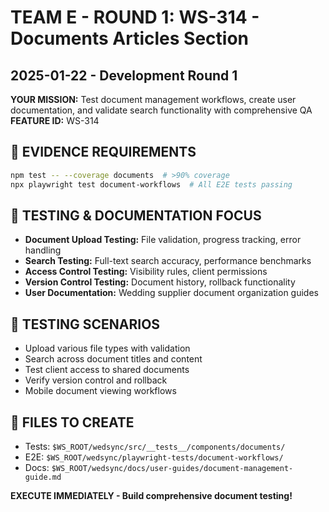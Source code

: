 # TEAM E - ROUND 1: WS-314 - Documents Articles Section
## 2025-01-22 - Development Round 1

**YOUR MISSION:** Test document management workflows, create user documentation, and validate search functionality with comprehensive QA
**FEATURE ID:** WS-314

## 🚨 EVIDENCE REQUIREMENTS
```bash
npm test -- --coverage documents  # >90% coverage
npx playwright test document-workflows  # All E2E tests passing
```

## 🎯 TESTING & DOCUMENTATION FOCUS
- **Document Upload Testing:** File validation, progress tracking, error handling
- **Search Testing:** Full-text search accuracy, performance benchmarks
- **Access Control Testing:** Visibility rules, client permissions
- **Version Control Testing:** Document history, rollback functionality
- **User Documentation:** Wedding supplier document organization guides

## 🏁 TESTING SCENARIOS
- Upload various file types with validation
- Search across document titles and content
- Test client access to shared documents
- Verify version control and rollback
- Mobile document viewing workflows

## 💾 FILES TO CREATE
- Tests: `$WS_ROOT/wedsync/src/__tests__/components/documents/`
- E2E: `$WS_ROOT/wedsync/playwright-tests/document-workflows/`
- Docs: `$WS_ROOT/wedsync/docs/user-guides/document-management-guide.md`

**EXECUTE IMMEDIATELY - Build comprehensive document testing!**